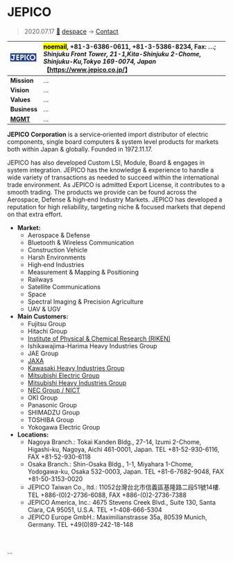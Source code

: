 # JEPICO
> 2020.07.17 [🚀](../../index/index.md) [despace](../index.md) → [Contact](../contact.md)

|[![](../f/con/j/jepico_corp_logo1_thumb.jpg)](../f/con/j/jepico_corp_logo1.png)|<mark>noemail</mark>, +81-3-6386-0611, +81-3-5386-8234, Fax: …;<br> *Shinjuku Front Tower, 21-1,Kita-Shinjuku 2-Chome, Shinjuku-Ku,Tokyo 169-0074, Japan*<br> 【<https://www.jepico.co.jp/>】|
|:--|:--|
|**Mission**|…|
|**Vision**|…|
|**Values**|…|
|**Business**|…|
|**[MGMT](../mgmt.md)**|…|

**JEPICO Corporation** is a service‑oriented import distributor of electric components, single board computers & system level products for markets both within Japan & globally. Founded in 1972.11.17.

JEPICO has also developed Custom LSI, Module, Board & engages in system integration. JEPICO has the knowledge & experience to handle a wide variety of transactions as needed to succeed within the international trade environment. As JEPICO is admitted Export License, it contributes to a smooth trading. The products we provide can be found across the Aerospace, Defense & high‑end Industry Markets. JEPICO has developed a reputation for high reliability, targeting niche & focused markets that depend on that extra effort.

   - **Market:**
      - Aerospace & Defense
      - Bluetooth & Wireless Communication
      - Construction Vehicle
      - Harsh Environments
      - High‑end Industries
      - Measurement & Mapping & Positioning
      - Railways
      - Satellite Communications
      - Space
      - Spectral Imaging & Precision Agriculture
      - UAV & UGV
   - **Main Customers:**
      - Fujitsu Group
      - Hitachi Group
      - [Institute of Physical & Chemical Research (RIKEN)](riken.md)
      - Ishikawajima-Harima Heavy Industries Group
      - JAE Group
      - [JAXA](kaxa.md)
      - [Kawasaki Heavy Industries Group](kawasaki_hvi.md)
      - [Mitsubishi Electric Group](mitsubishi.md)
      - [Mitsubishi Heavy Industries Group](mitsubishi.md)
      - [NEC Group / NICT](nec.md)
      - OKI Group
      - Panasonic Group
      - SHIMADZU Group
      - TOSHIBA Group
      - Yokogawa Electric Group
   - **Locations:**
      - Nagoya Branch.: Tokai Kanden Bldg., 27-14, Izumi 2-Chome, Higashi-ku, Nagoya, Aichi 461-0001, Japan. TEL +81-52-930-6116, FAX +81-52-930-6118
      - Osaka Branch.: Shin-Osaka Bldg., 1-1, Miyahara 1-Chome, Yodogawa-ku, Osaka 532-0003, Japan. TEL +81-6-7682-9048, FAX +81-50-3153-0020
      - JEPICO Taiwan Co., ltd.: 11052台灣台北市信義區基隆路二段51號14樓. TEL +886-(0)2-2736-6088, FAX +886-(0)2-2736-7388
      - JEPICO America, Inc.: 4675 Stevens Creek Blvd., Suite 130, Santa Clara, CA 95051, U.S.A. TEL +1-408-666-5304
      - JEPICO Europe GmbH.: Maximilianstrasse 35a, 80539 Munich, Germany. TEL +49(0)89-242-18-148

<p style="page-break-after:always"> </p>

…
